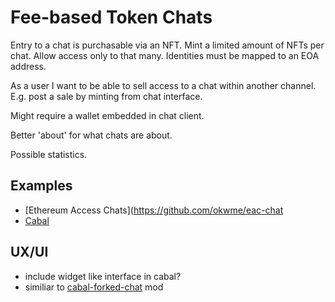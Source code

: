 # Fee-based Token Chats

Entry to a chat is purchasable via an NFT. Mint a limited amount of NFTs per chat. Allow access only to that many. Identities must be mapped to an EOA address.

As a user I want to be able to sell access to a chat within another channel. E.g. post a sale by minting from chat interface.

Might require a wallet embedded in chat client.

Better 'about' for what chats are about.

Possible statistics.

## Examples
- [Ethereum Access Chats](https://github.com/okwme/eac-chat
- [Cabal](http://cabal.chat)

## UX/UI
- include widget like interface in cabal?
- similiar to [cabal-forked-chat](https://github.com/prm3theus/p2p-notes-discovery/blob/master/FORKED_CHATS.md) mod
